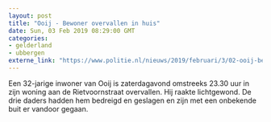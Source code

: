 ```yaml
---
layout: post
title: "Ooij - Bewoner overvallen in huis"
date: Sun, 03 Feb 2019 08:29:00 GMT
categories: 
- gelderland 
- ubbergen 
externe_link: "https://www.politie.nl/nieuws/2019/februari/3/02-ooij-bewoner-overvallen-in-huis.html"
---
```


Een 32-jarige inwoner van Ooij is zaterdagavond omstreeks 23.30 uur in zijn woning aan de Rietvoornstraat overvallen. Hij raakte lichtgewond. De drie daders hadden hem bedreigd en geslagen en zijn met een onbekende buit er vandoor gegaan.
